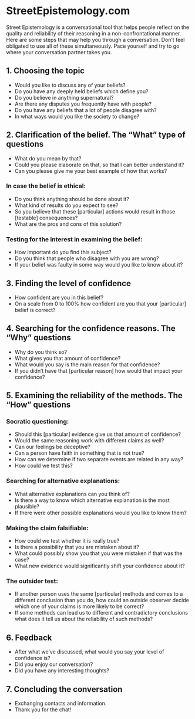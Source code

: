 # StreetEpistemology.com

Street Epistemology is a conversational tool that helps people reflect on the quality and reliability of their reasoning in a non-confrontational manner. Here are some steps that may help you through a conversation. Don’t feel obligated to use all of these simultaneously. Pace yourself and try to go where your conversation partner takes you.

## 1. Choosing the topic
- Would you like to discuss any of your beliefs?
- Do you have any deeply held beliefs which define you?
- Do you believe in anything supernatural?
- Are there any disputes you frequently have with people?
- Do you have any beliefs that a lot of people disagree with?
- In what ways would you like the society to change?

## 2. Clarification of the belief. The “What” type of questions
- What do you mean by that?
- Could you please elaborate on that, so that I can better understand it?
- Can you please give me your best example of how that works?

### In case the belief is ethical:
- Do you think anything should be done about it?
- What kind of results do you expect to see?
- So you believe that these [particular] actions would result in those [testable] consequences?
- What are the pros and cons of this solution?

### Testing for the interest in examining the belief:
- How important do you find this subject?
- Do you think that people who disagree with you are wrong?
- If your belief was faulty in some way would you like to know about it?

## 3. Finding the level of confidence
- How confident are you in this belief?
- On a scale from 0 to 100% how confident are you that your [particular] belief is correct?

## 4. Searching for the confidence reasons. The “Why” questions
- Why do you think so?
- What gives you that amount of confidence?
- What would you say is the main reason for that confidence?
- If you didn’t have that [particular reason] how would that impact your confidence?

## 5. Examining the reliability of the methods. The “How” questions
### Socratic questioning:
- Should this [particular] evidence give us that amount of confidence?
- Would the same reasoning work with different claims as well?
- Can our feelings be deceptive?
- Can a person have faith in something that is not true?
- How can we determine if two separate events are related in any way?
- How could we test this?

### Searching for alternative explanations:
- What alternative explanations can you think of?
- Is there a way to know which alternative explanation is the most plausible?
- If there were other possible explanations would you like to know them?

### Making the claim falsifiable:
- How could we test whether it is really true?
- Is there a possibility that you are mistaken about it?
- What could possibly show you that you were mistaken if that was the case?
- What new evidence would significantly shift your confidence about it?

### The outsider test:
- If another person uses the same [particular] methods and comes to a different conclusion than you do, how could an outside observer decide which one of your claims is more likely to be correct?
- If some methods can lead us to different and contradictory conclusions what does it tell us about the reliability of such methods?

## 6. Feedback
- After what we’ve discussed, what would you say your level of confidence is?
- Did you enjoy our conversation?
- Did you have any interesting thoughts?

## 7. Concluding the conversation
- Exchanging contacts and information.
- Thank you for the chat!
